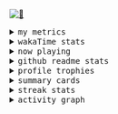 [![🐙](https://hits.seeyoufarm.com/api/count/incr/badge.svg?url=https%3A%2F%2Fgithub.com%2Fktnkk%2Fhit-counter&count_bg=%23070707&title_bg=%23070707&icon=&icon_color=%23E7E7E7&title=visitors&edge_flat=true)](https://hits.seeyoufarm.com)

<details>
  <summary> <samp>my metrics</samp></summary>
  
  <br>
  
 ![🐳](https://github.com/kkhys/kkhys/blob/main/github-metrics.svg)
  
  ***
</details>

<details>
  <summary> <samp>wakaTime stats</samp></summary>
  
  <br>
  
<!--START_SECTION:waka-->
![Code Time](http://img.shields.io/badge/Code%20Time-2%2C795%20hrs%2031%20mins-blue)

**🐱 My GitHub Data** 

> 📦 5.0 MB Used in GitHub's Storage 
 > 
> 🏆 673 Contributions in the Year 2024
 > 
> 💼 Opted to Hire
 > 
> 📜 9 Public Repositories 
 > 
> 🔑 23 Private Repositories 
 > 
**I'm an Early 🐤** 

```text
🌞 Morning                6644 commits        ███████░░░░░░░░░░░░░░░░░░   29.34 % 
🌆 Daytime                5383 commits        ██████░░░░░░░░░░░░░░░░░░░   23.77 % 
🌃 Evening                8656 commits        ██████████░░░░░░░░░░░░░░░   38.22 % 
🌙 Night                  1963 commits        ██░░░░░░░░░░░░░░░░░░░░░░░   08.67 % 
```
📅 **I'm Most Productive on Tuesday** 

```text
Monday                   3234 commits        ████░░░░░░░░░░░░░░░░░░░░░   14.28 % 
Tuesday                  3495 commits        ████░░░░░░░░░░░░░░░░░░░░░   15.43 % 
Wednesday                2969 commits        ███░░░░░░░░░░░░░░░░░░░░░░   13.11 % 
Thursday                 3225 commits        ████░░░░░░░░░░░░░░░░░░░░░   14.24 % 
Friday                   3281 commits        ████░░░░░░░░░░░░░░░░░░░░░   14.49 % 
Saturday                 3040 commits        ███░░░░░░░░░░░░░░░░░░░░░░   13.42 % 
Sunday                   3402 commits        ████░░░░░░░░░░░░░░░░░░░░░   15.02 % 
```


📊 **This Week I Spent My Time On** 

```text
🕑︎ Time Zone: Asia/Tokyo

💬 Programming Languages: 
Other                    10 hrs 58 mins      ███████████████░░░░░░░░░░   60.88 % 
TypeScript               6 hrs 17 mins       █████████░░░░░░░░░░░░░░░░   34.85 % 
CSS                      12 mins             ░░░░░░░░░░░░░░░░░░░░░░░░░   01.14 % 
Java                     7 mins              ░░░░░░░░░░░░░░░░░░░░░░░░░   00.65 % 
PlayMessages             6 mins              ░░░░░░░░░░░░░░░░░░░░░░░░░   00.60 % 

🔥 Editors: 
Chrome                   11 hrs 1 min        ███████████████░░░░░░░░░░   61.11 % 
Intellijidea             6 hrs 56 mins       ██████████░░░░░░░░░░░░░░░   38.47 % 
WebStorm                 4 mins              ░░░░░░░░░░░░░░░░░░░░░░░░░   00.42 % 

💻 Operating System: 
Mac                      18 hrs 2 mins       █████████████████████████   100.00 % 
```


 Last Updated on 2024/03/01 18:36:19 UTC
<!--END_SECTION:waka-->
  
  ***
</details>


<details>
  <summary> <samp>now playing</samp></summary>
  
  <br>
 
 [![🐟](https://spotify-github-profile.vercel.app/api/view?uid=31ryofms4dnv7mrohhepo4c4zgqu&cover_image=true&theme=default&show_offline=false&background_color=121212&bar_color=53b14f&bar_color_cover=false)](https://open.spotify.com/user/31ryofms4dnv7mrohhepo4c4zgqu)
  
  ***
</details>

<details>
  <summary> <samp>github readme stats</samp></summary>
  
  <br>
  
 <p align="left"> 
  <img alt="🐠" src="https://github-readme-stats.vercel.app/api?username=kkhys&count_private=true&show_icons=true&theme=dark&include_all_commits=true" />
  <img alt="🐟" src="https://github-readme-stats.vercel.app/api/top-langs/?username=kkhys&layout=compact&theme=dark&langs_count=10&hide=HTML,CSS,SCSS" />
</p>
  
  ***
</details>

<details>
  <summary> <samp>profile trophies</samp></summary>
  
  <br>
  
  [![🐬](https://github-profile-trophy.vercel.app/?username=kkhys&rank=SECRET,SSS,SS,S,AAA,AA,A&theme=darkhub&row=1&margin-w=10&no-bg=true)](https://github.com/ryo-ma/github-profile-trophy)
  
  ***
</details>

<details>
  <summary> <samp>summary cards</samp></summary>
  
  <br>
  
  ![🐋](https://github-profile-summary-cards.vercel.app/api/cards/profile-details?username=kkhys&theme=github_dark)
  ![🦑](https://github-profile-summary-cards.vercel.app/api/cards/repos-per-language?username=kkhys&theme=github_dark)
  ![🦭](https://github-profile-summary-cards.vercel.app/api/cards/most-commit-language?username=kkhys&theme=github_dark)
  ![🦀](https://github-profile-summary-cards.vercel.app/api/cards/stats?username=kkhys&theme=github_dark)
  ![🦈](https://github-profile-summary-cards.vercel.app/api/cards/productive-time?username=kkhys&theme=github_dark)
  
  ***
</details>

<details>
  <summary> <samp>streak stats</samp></summary>
  
  <br>
  
  [![🐠](http://github-readme-streak-stats.herokuapp.com?user=kkhys&theme=dark)](https://git.io/streak-stats)
  
  ***
</details>

<details>
  <summary> <samp>activity graph</samp></summary>
  
  <br>
  
  [![🐡](https://github-readme-activity-graph.vercel.app/graph?username=kkhys&theme=xcode)](https://github.com/ashutosh00710/github-readme-activity-graph)
  
  ***
</details>
